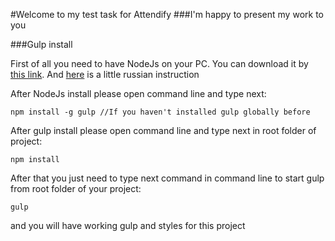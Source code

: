 #Welcome to my test task for Attendify
###I'm happy to present my work to you

###Gulp install

First of all you need to have NodeJs on your PC. You can download it by [this link](https://nodejs.org/en/).
And [here](http://www.creative-seo.ru/blog/ustanovka-node-js-na-windows/) is a little russian instruction

After NodeJs install please open command line and type next:
```
npm install -g gulp //If you haven't installed gulp globally before
```

After gulp install please open command line and type next in root folder of project:
```
npm install
```

After that you just need to type next command in command line to start gulp from root folder of your project:
```
gulp
```

and you will have working gulp and styles for this project
